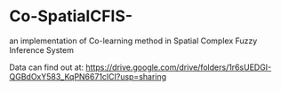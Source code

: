 # Co-SpatialCFIS-
an implementation of Co-learning method in Spatial Complex Fuzzy Inference System

Data can find out at: https://drive.google.com/drive/folders/1r6sUEDGI-QGBdOxY583_KqPN6671clCI?usp=sharing

